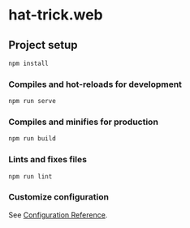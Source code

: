 # hat-trick.web

## Project setup
```bash
npm install

```

### Compiles and hot-reloads for development
```bash
npm run serve

```

### Compiles and minifies for production
```bash
npm run build

```

### Lints and fixes files
```bash
npm run lint

```

### Customize configuration
See [Configuration Reference](http://cli.vuejs.org/config/).
